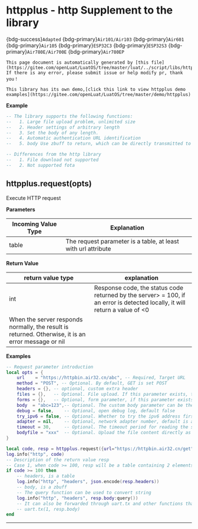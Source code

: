 # httpplus - http Supplement to the library

{bdg-success}`Adapted` {bdg-primary}`Air101/Air103` {bdg-primary}`Air601` {bdg-primary}`Air105` {bdg-primary}`ESP32C3` {bdg-primary}`ESP32S3` {bdg-primary}`Air780E/Air700E` {bdg-primary}`Air780EP`

```{note}
This page document is automatically generated by [this file](https://gitee.com/openLuat/LuatOS/tree/master/luat/../script/libs/httpplus.lua). If there is any error, please submit issue or help modify pr, thank you！
```

```{tip}
This library has its own demo,[click this link to view httpplus demo examples](https://gitee.com/openLuat/LuatOS/tree/master/demo/httpplus)
```

**Example**

```lua
-- The library supports the following functions:
--   1. Large file upload problem, unlimited size
--   2. Header settings of arbitrary length
--   3. Set the body of any length.
--   4. Automatic authentication URL identification
--   5. body Use zbuff to return, which can be directly transmitted to libraries such as uart.

-- Differences from the http library
--   1. File download not supported
--   2. Not supported fota

```

## httpplus.request(opts)



Execute HTTP request

**Parameters**

|Incoming Value Type | Explanation|
|-|-|
|table|The request parameter is a table, at least with url attribute|

**Return Value**

|return value type | explanation|
|-|-|
|int|Response code, the status code returned by the server> = 100, if an error is detected locally, it will return a value of <0|
|When the server responds normally, the result is returned. Otherwise, it is an error message or nil|

**Examples**

```lua
-- Request parameter introduction
local opts = {
    url    = "https://httpbin.air32.cn/abc", -- Required, Target URL
    method = "POST", -- Optional. By default, GET is set POST
    headers = {}, -- optional, custom extra header
    files = {},   -- Optional. File upload. If this parameter exists, the file is forced to be uploaded in the form of multipart/form-data.
    forms = {},   -- Optional, form parameter, if this parameter exists, if files does not exist, upload by application/x-www-form-urlencoded
    body  = "abc=123",-- Optional. The custom body parameter can be the string/zbuff/table, but cannot exist with files and forms at the same time.
    debug = false,    -- Optional, open debug log, default false
    try_ipv6 = false, -- Optional. Whether to try the ipv6 address first. The default value is false
    adapter = nil,    -- Optional, network adapter number, default is automatically selected
    timeout = 30,     -- Optional. The timeout period for reading the server response, in seconds. Default value 30
    bodyfile = "xxx"  -- Optional. Upload the file content directly as the body. The priority is higher than that of the body parameter.
}

local code, resp = httpplus.request({url="https://httpbin.air32.cn/get"})
log.info("http", code)
-- Description of the return value resp
-- Case 1, when code >= 100, resp will be a table containing 2 elements
if code >= 100 then
    -- headers, is a table
    log.info("http", "headers", json.encode(resp.headers))
    -- body, is a zbuff
    -- The query function can be used to convert string
    log.info("http", "headers", resp.body:query())
    -- It can also be forwarded through uart.tx and other functions that support zbuff.
    -- uart.tx(1, resp.body)
end

```

---

